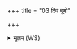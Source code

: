 +++
title = "03 दिवं बूमो"

+++
<details><summary>मूलम् (WS)</summary>

दिवं बूमो नक्षत्राणि भूमिं यक्षाणि पर्वतान् ।  
समुद्रा नद्यो वेशन्तास्ते नो मुञ्चन्त्वंहसः ॥ ३ ॥
</details>